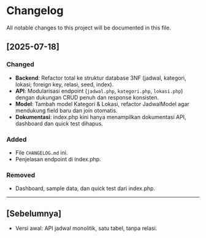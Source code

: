 # Changelog

All notable changes to this project will be documented in this file.

## [2025-07-18]
### Changed
- **Backend**: Refactor total ke struktur database 3NF (jadwal, kategori, lokasi; foreign key, relasi, seed, index).
- **API**: Modularisasi endpoint (`jadwal.php`, `kategori.php`, `lokasi.php`) dengan dukungan CRUD penuh dan response konsisten.
- **Model**: Tambah model Kategori & Lokasi, refactor JadwalModel agar mendukung field baru dan join otomatis.
- **Dokumentasi**: index.php kini hanya menampilkan dokumentasi API, dashboard dan quick test dihapus.

### Added
- File `CHANGELOG.md` ini.
- Penjelasan endpoint di index.php.

### Removed
- Dashboard, sample data, dan quick test dari index.php.

---

## [Sebelumnya]
- Versi awal: API jadwal monolitik, satu tabel, tanpa relasi.
